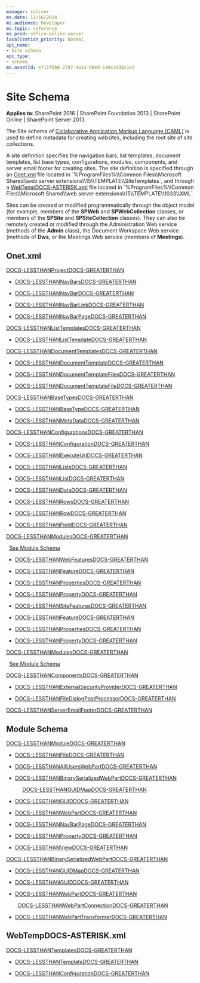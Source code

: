 ```yaml
---
manager: soliver
ms.date: 11/16/2014
ms.audience: Developer
ms.topic: reference
ms.prod: office-online-server
localization_priority: Normal
api_name:
- Site schema
api_type:
- schema
ms.assetid: e711f6b0-2787-4a13-b0e9-140c3435c1e2
---
```


# Site Schema

**Applies to**: SharePoint 2016 | SharePoint Foundation 2013 | SharePoint Online | SharePoint Server 2013

The Site schema of [Collaborative Application Markup Language (CAML)](introduction-to-collaborative-application-markup-language-caml.md) is used to define metadata for creating websites, including the root site of site collections. 

A site definition specifies the navigation bars, list templates, document templates, list base types, configurations, modules, components, and server email footer for creating sites. The site definition is specified through an [Onet.xml](https://msdn.microsoft.com/library/b99d6657-d9ae-4135-a43c-c58cdfcdc6c1(Office.15).aspx) file located in `%ProgramFiles%\\Common Files\\Microsoft Shared\\web server extensions\\15\\TEMPLATE\\SiteTemplates`, and through a [WebTempDOCS-ASTERISK.xml](http://msdn.microsoft.com/library/199bbb65-d12f-475d-b157-31a1bffe84c8(Office.15).aspx) file located in `%ProgramFiles%\\Common Files\\Microsoft Shared\\web server extensions\\15\\TEMPLATE\\1033\\XML`.

Sites can be created or modified programmatically through the object model (for example, members of the **SPWeb** and **SPWebCollection** classes, or members of the **SPSite** and **SPSiteCollection** classes). They can also be remotely created or modified through the Administration Web service (methods of the **Admin** class), the Document Workspace Web service (methods of **Dws**, or the Meetings Web service (members of **Meetings**).


## Onet.xml

[DOCS-LESSTHANProjectDOCS-GREATERTHAN](project-element-site.md)

- [DOCS-LESSTHANNavBarsDOCS-GREATERTHAN](navbars-element-site.md)

- [DOCS-LESSTHANNavBarDOCS-GREATERTHAN](navbar-element-site.md)

- [DOCS-LESSTHANNavBarLinkDOCS-GREATERTHAN](navbarlink-element-site.md)

- [DOCS-LESSTHANNavBarPageDOCS-GREATERTHAN](navbarpage-element-sitemodule.md)

[DOCS-LESSTHANListTemplatesDOCS-GREATERTHAN](listtemplates-element-site.md)

- [DOCS-LESSTHANListTemplateDOCS-GREATERTHAN](listtemplate-element-site.md)

[DOCS-LESSTHANDocumentTemplatesDOCS-GREATERTHAN](documenttemplates-element-site.md)

- [DOCS-LESSTHANDocumentTemplateDOCS-GREATERTHAN](documenttemplate-element-site.md)

- [DOCS-LESSTHANDocumentTemplateFilesDOCS-GREATERTHAN](documenttemplatefiles-element-site.md)

- [DOCS-LESSTHANDocumentTemplateFileDOCS-GREATERTHAN](documenttemplatefile-element-site.md)

[DOCS-LESSTHANBaseTypesDOCS-GREATERTHAN](basetypes-element-site.md)

- [DOCS-LESSTHANBaseTypeDOCS-GREATERTHAN](basetype-element-site.md)

- [DOCS-LESSTHANMetaDataDOCS-GREATERTHAN](metadata-element-site.md)

[DOCS-LESSTHANConfigurationsDOCS-GREATERTHAN](configurations-element-site.md)

- [DOCS-LESSTHANConfigurationDOCS-GREATERTHAN](configuration-element-site.md)

- [DOCS-LESSTHANExecuteUrlDOCS-GREATERTHAN](executeurl-element-site.md)

- [DOCS-LESSTHANListsDOCS-GREATERTHAN](lists-element-site.md)

- [DOCS-LESSTHANListDOCS-GREATERTHAN](list-element-site.md)

- [DOCS-LESSTHANDataDOCS-GREATERTHAN](data-element-site.md)

- [DOCS-LESSTHANRowsDOCS-GREATERTHAN](rows-element-site.md)

- [DOCS-LESSTHANRowDOCS-GREATERTHAN](row-element-site.md)

- [DOCS-LESSTHANFieldDOCS-GREATERTHAN](field-element-site.md)

[DOCS-LESSTHANModulesDOCS-GREATERTHAN](modules-element-site.md)

  [See Module Schema](#module-schema)

- [DOCS-LESSTHANWebFeaturesDOCS-GREATERTHAN](webfeatures-element-site.md)

- [DOCS-LESSTHANFeatureDOCS-GREATERTHAN](feature-element-site.md)

- [DOCS-LESSTHANPropertiesDOCS-GREATERTHAN](properties-element-site.md)

- [DOCS-LESSTHANPropertyDOCS-GREATERTHAN](property-element-sitefeature.md)

- [DOCS-LESSTHANSiteFeaturesDOCS-GREATERTHAN](sitefeatures-element-site.md)

- [DOCS-LESSTHANFeatureDOCS-GREATERTHAN](feature-element-site.md)

- [DOCS-LESSTHANPropertiesDOCS-GREATERTHAN](properties-element-site.md)

- [DOCS-LESSTHANPropertyDOCS-GREATERTHAN](property-element-sitefeature.md)

[DOCS-LESSTHANModulesDOCS-GREATERTHAN](modules-element-site.md)

  [See Module Schema](#module-schema)

[DOCS-LESSTHANComponentsDOCS-GREATERTHAN](components-element-site.md)

- [DOCS-LESSTHANExternalSecurityProviderDOCS-GREATERTHAN](externalsecurityprovider-element-site.md)

- [DOCS-LESSTHANFileDialogPostProcessorDOCS-GREATERTHAN](filedialogpostprocessor-element-site.md)

[DOCS-LESSTHANServerEmailFooterDOCS-GREATERTHAN](serveremailfooter-element-site.md)

## Module Schema

[DOCS-LESSTHANModuleDOCS-GREATERTHAN](module-element-site.md)

- [DOCS-LESSTHANFileDOCS-GREATERTHAN](file-element.md)

- [DOCS-LESSTHANAllUsersWebPartDOCS-GREATERTHAN](alluserswebpart-element-site.md)

- [DOCS-LESSTHANBinarySerializedWebPartDOCS-GREATERTHAN](binaryserializedwebpart-element-site.md)

          
[DOCS-LESSTHANGUIDMapDOCS-GREATERTHAN](guidmap-element-site.md)

- [DOCS-LESSTHANGUIDDOCS-GREATERTHAN](guid-element-site.md)

- [DOCS-LESSTHANWebPartDOCS-GREATERTHAN](webpart-element-site.md)

- [DOCS-LESSTHANNavBarPageDOCS-GREATERTHAN](navbarpage-element-sitemodule.md)

- [DOCS-LESSTHANPropertyDOCS-GREATERTHAN](property-element-sitemodule.md)

- [DOCS-LESSTHANViewDOCS-GREATERTHAN](view-element-site.md)


[DOCS-LESSTHANBinarySerializedWebPartDOCS-GREATERTHAN](binaryserializedwebpart-element-site.md)

- [DOCS-LESSTHANGUIDMapDOCS-GREATERTHAN](guidmap-element-site.md)

- [DOCS-LESSTHANGUIDDOCS-GREATERTHAN](guid-element-site.md)

- [DOCS-LESSTHANWebPartDOCS-GREATERTHAN](webpart-element-site.md)

       
[DOCS-LESSTHANWebPartConnectionDOCS-GREATERTHAN](webpartconnection-element-site.md)

- [DOCS-LESSTHANWebPartTransformerDOCS-GREATERTHAN](webparttransformer-element-site.md)

## WebTempDOCS-ASTERISK.xml

[DOCS-LESSTHANTemplatesDOCS-GREATERTHAN](templates-element-site.md)

- [DOCS-LESSTHANTemplateDOCS-GREATERTHAN](template-element-site.md)

- [DOCS-LESSTHANConfigurationDOCS-GREATERTHAN](configuration-element-site.md)








